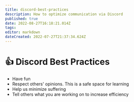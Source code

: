 ```yaml
---
title: discord-best-practices
description: How to optimize communication via Discord
published: true
date: 2022-08-27T16:18:21.014Z
tags: 
editor: markdown
dateCreated: 2022-07-27T21:37:34.624Z
---
```


# 👍 Discord Best Practices

- Have fun
- Respect others' opinions. This is a safe space for learning
- Help us minimize suffering
- Tell others what you are working on to increase efficiency

